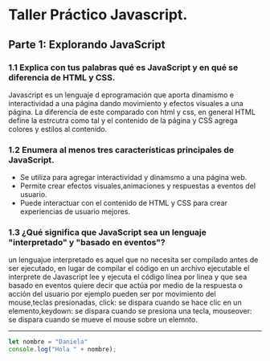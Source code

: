 # Taller Práctico Javascript.
## Parte 1: Explorando JavaScript
### 1.1 Explica con tus palabras qué es JavaScript y en qué se diferencia de HTML y CSS.
  Javascript es un lenguaje d eprogramación que aporta dinamismo e interactividad a una página dando movimiento 
  y efectos visuales a una página.
  La diferencia de este comparado con html y css, en general HTML define la estrcutra como tal y el contenido de la página
  y CSS agrega colores y estilos al contenido.
  
### 1.2 Enumera al menos tres características principales de JavaScript.
 - Se utiliza para agregar interactividad y dinamsmo a una página web.
 - Permite crear efectos visuales,animaciones y respuestas a eventos del usuario.
 - Puede interactuar con el contenido de HTML y CSS para crear experiencias de usuario mejores.



### 1.3 ¿Qué significa que JavaScript sea un lenguaje "interpretado" y "basado en eventos"?
 un lenguajue interpretado es aquel que no necesita ser compilado antes de ser ejecutado, en lugar de compilar el código en un 
 archivo ejecutable el interprete de Javascript lee y ejecuta el código línea por linea y que sea basado en eventos quiere decir 
 que actúa por medio de la respuesta o acción del usuario por ejemplo pueden ser por movimiento del mouse,teclas presionadas, 
 click: se dispara cuando se hace clic en un elemento,keydown: se dispara cuando se presiona una tecla, mouseover: se dispara 
 cuando se mueve el mouse sobre un elemnto.

 _______________________________________________________________________________________________________________________________________________________________________
 
```js
let nombre = "Daniela"
console.log("Hola " + nombre);



